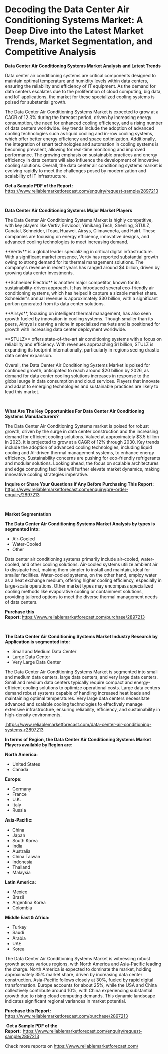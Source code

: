<p><h1>Decoding the Data Center Air Conditioning Systems Market: A Deep Dive into the Latest Market Trends, Market Segmentation, and Competitive Analysis</h1></p><p><strong>Data Center Air Conditioning Systems Market Analysis and Latest Trends</strong></p>
<p><p>Data center air conditioning systems are critical components designed to maintain optimal temperature and humidity levels within data centers, ensuring the reliability and efficiency of IT equipment. As the demand for data centers escalates due to the proliferation of cloud computing, big data, and IoT applications, the market for these specialized cooling systems is poised for substantial growth. </p><p>The Data Center Air Conditioning Systems Market is expected to grow at a CAGR of 12.3% during the forecast period, driven by increasing energy consumption, the need for enhanced cooling efficiency, and a rising number of data centers worldwide. Key trends include the adoption of advanced cooling technologies such as liquid cooling and in-row cooling systems, which offer better energy efficiency and space optimization. Additionally, the integration of smart technologies and automation in cooling systems is becoming prevalent, allowing for real-time monitoring and improved performance. The growing emphasis on sustainable practices and energy efficiency in data centers will also influence the development of innovative cooling solutions. Overall, the data center air conditioning systems market is evolving rapidly to meet the challenges posed by modernization and scalability of IT infrastructure.</p></p>
<p><strong>Get a Sample PDF of the Report:&nbsp;</strong> <a href="https://www.reliablemarketforecast.com/enquiry/request-sample/2897213?utm_campaign=2315&utm_medium=2&utm_source=Github&utm_content=ia&utm_term=15032025&utm_id=data-center-air-conditioning-systems">https://www.reliablemarketforecast.com/enquiry/request-sample/2897213</a></p>
<p>&nbsp;</p>
<p><strong>Data Center Air Conditioning Systems Major Market Players</strong></p>
<p><p>The Data Center Air Conditioning Systems Market is highly competitive, with key players like Vertiv, Envicool, Yimikang Tech, Shenling, STULZ, Canatal, Schneider, iTeaq, Huawei, Airsys, Climaveneta, and Hairf. These companies are focusing on energy efficiency, innovative designs, and advanced cooling technologies to meet increasing demand.</p><p>**Vertiv** is a global leader specializing in critical digital infrastructure. With a significant market presence, Vertiv has reported substantial growth owing to strong demand for its thermal management solutions. The company's revenue in recent years has ranged around $4 billion, driven by growing data center investments.</p><p>**Schneider Electric** is another major competitor, known for its sustainability-driven approach. It has introduced several eco-friendly air conditioning systems, which has helped it capture a sizable market share. Schneider's annual revenue is approximately $30 billion, with a significant portion generated from its data center solutions.</p><p>**Airsys**, focusing on intelligent thermal management, has also seen growth fueled by innovation in cooling systems. Though smaller than its peers, Airsys is carving a niche in specialized markets and is positioned for growth with increasing data center deployment worldwide.</p><p>**STULZ** offers state-of-the-art air conditioning systems with a focus on reliability and efficiency. With revenues approaching $1 billion, STULZ is expanding its footprint internationally, particularly in regions seeing drastic data center expansion.</p><p>Overall, the Data Center Air Conditioning Systems Market is poised for continued growth, anticipated to reach around $20 billion by 2026, as demand for data center cooling solutions increases in response to the global surge in data consumption and cloud services. Players that innovate and adapt to emerging technologies and sustainable practices are likely to lead this market.</p></p>
<p>&nbsp;</p>
<p><strong>What Are The Key Opportunities For Data Center Air Conditioning Systems Manufacturers?</strong></p>
<p><p>The Data Center Air Conditioning Systems market is poised for robust growth, driven by the surge in data center construction and the increasing demand for efficient cooling solutions. Valued at approximately $3.5 billion in 2023, it is projected to grow at a CAGR of 12% through 2030. Key trends include the adoption of advanced cooling technologies, including liquid cooling and AI-driven thermal management systems, to enhance energy efficiency. Sustainability concerns are pushing for eco-friendly refrigerants and modular solutions. Looking ahead, the focus on scalable architectures and edge computing facilities will further elevate market dynamics, making innovative cooling strategies imperative.</p></p>
<p><strong>Inquire or Share Your Questions If Any Before Purchasing This Report:</strong> <a href="https://www.reliablemarketforecast.com/enquiry/pre-order-enquiry/2897213?utm_campaign=2315&utm_medium=2&utm_source=Github&utm_content=ia&utm_term=15032025&utm_id=data-center-air-conditioning-systems">https://www.reliablemarketforecast.com/enquiry/pre-order-enquiry/2897213</a></p>
<p>&nbsp;</p>
<p><strong>Market Segmentation</strong></p>
<p><strong>The Data Center Air Conditioning Systems Market Analysis by types is segmented into:</strong></p>
<p><ul><li>Air-Cooled</li><li>Water-Cooled</li><li>Other</li></ul></p>
<p><p>Data center air conditioning systems primarily include air-cooled, water-cooled, and other cooling solutions. Air-cooled systems utilize ambient air to dissipate heat, making them simpler to install and maintain, ideal for smaller facilities. Water-cooled systems, on the other hand, employ water as a heat exchange medium, offering higher cooling efficiency, especially in large-scale operations. Other market types may encompass specialized cooling methods like evaporative cooling or containment solutions, providing tailored options to meet the diverse thermal management needs of data centers.</p></p>
<p><strong>Purchase this Report:&nbsp;</strong><a href="https://www.reliablemarketforecast.com/purchase/2897213?utm_campaign=2315&utm_medium=2&utm_source=Github&utm_content=ia&utm_term=15032025&utm_id=data-center-air-conditioning-systems">https://www.reliablemarketforecast.com/purchase/2897213</a></p>
<p>&nbsp;</p>
<p><strong>The Data Center Air Conditioning Systems Market Industry Research by Application is segmented into:</strong></p>
<p><ul><li>Small and Medium Data Center</li><li>Large Data Center</li><li>Very Large Data Center</li></ul></p>
<p><p>The Data Center Air Conditioning Systems Market is segmented into small and medium data centers, large data centers, and very large data centers. Small and medium data centers typically require compact and energy-efficient cooling solutions to optimize operational costs. Large data centers demand robust systems capable of handling increased heat loads and maintaining optimal temperatures. Very large data centers necessitate advanced and scalable cooling technologies to effectively manage extensive infrastructure, ensuring reliability, efficiency, and sustainability in high-density environments.</p></p>
<p><a href="https://www.reliablemarketforecast.com/data-center-air-conditioning-systems-r2897213?utm_campaign=2315&utm_medium=2&utm_source=Github&utm_content=ia&utm_term=15032025&utm_id=data-center-air-conditioning-systems">&nbsp;https://www.reliablemarketforecast.com/data-center-air-conditioning-systems-r2897213</a></p>
<p><strong>In terms of Region, the Data Center Air Conditioning Systems Market Players available by Region are:</strong></p>
<p>
    <p> <strong> North America: </strong>
        <ul>
            <li>United States</li>
            <li>Canada</li>
        </ul>
        </p> 
    <p> <strong> Europe: </strong>
        <ul>
            <li>Germany</li>
            <li>France</li>
            <li>U.K.</li>
            <li>Italy</li>
            <li>Russia</li>
        </ul>
        </p> 
    <p> <strong> Asia-Pacific: </strong>
        <ul>
            <li>China</li>
            <li>Japan</li>
            <li>South Korea</li>
            <li>India</li>
            <li>Australia</li>
            <li>China Taiwan</li>
            <li>Indonesia</li>
            <li>Thailand</li>
            <li>Malaysia</li>
        </ul>
        </p> 
    <p> <strong> Latin America: </strong>
        <ul>
            <li>Mexico</li>
            <li>Brazil</li>
            <li>Argentina Korea</li>
            <li>Colombia</li>
        </ul>
        </p> 
    <p> <strong> Middle East & Africa: </strong>
        <ul>
            <li>Turkey</li>
            <li>Saudi</li>
            <li>Arabia</li>
            <li>UAE</li>
            <li>Korea</li>
        </ul>
    </p>
    </p>
<p><p>The Data Center Air Conditioning Systems Market is witnessing robust growth across various regions, with North America and Asia-Pacific leading the charge. North America is expected to dominate the market, holding approximately 35% market share, driven by increasing data center construction. Asia-Pacific follows closely at 30%, fueled by rapid digital transformation. Europe accounts for about 25%, while the USA and China collectively contribute around 10%, with China experiencing substantial growth due to rising cloud computing demands. This dynamic landscape indicates significant regional variances in market potential.</p></p>
<p><strong>Purchase this Report: </strong><a href="https://www.reliablemarketforecast.com/purchase/2897213?utm_campaign=2315&utm_medium=2&utm_source=Github&utm_content=ia&utm_term=15032025&utm_id=data-center-air-conditioning-systems">https://www.reliablemarketforecast.com/purchase/2897213</a></p>
<p>&nbsp;<strong>Get a Sample PDF of the Report:&nbsp;&nbsp;</strong><a href="https://www.reliablemarketforecast.com/enquiry/request-sample/2897213?utm_campaign=2315&utm_medium=2&utm_source=Github&utm_content=ia&utm_term=15032025&utm_id=data-center-air-conditioning-systems">https://www.reliablemarketforecast.com/enquiry/request-sample/2897213</a></p>
<p><strong></strong></p>
<p>Check more reports on <a href="https://www.reliablemarketforecast.com/?utm_campaign=2315&utm_medium=2&utm_source=Github&utm_content=ia&utm_term=15032025&utm_id=data-center-air-conditioning-systems">https://www.reliablemarketforecast.com/</a></p>